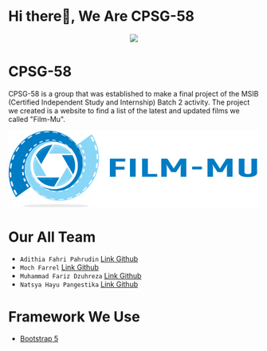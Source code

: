 # Hi there👋, We Are CPSG-58

<p align="center">
  <a href="https://media.giphy.com/">
    <img src="https://media.giphy.com/media/xUPGGDNsLvqsBOhuU0/giphy.gif"/>
  </a>
</p>

# CPSG-58
CPSG-58 is a group that was established to make a final project of the MSIB (Certified Independent Study and Internship) Batch 2 activity. The project we created is a website to find a list of the latest and updated films we called "Film-Mu".

<p align="center">
    <img src="https://raw.githubusercontent.com/mochfarrel06/Film-Mu/main/src/assets/Logo-FILM-MU-Kanan.png"/>
</p>



# Our All Team
- `Adithia Fahri Pahrudin` [Link Github](https://github.com/AditFahrP)
- `Moch Farrel` [Link Github](https://github.com/mochfarrel06)
- `Muhammad Fariz Dzuhreza` [Link Github](https://github.com/mfariz03)
- `Natsya Hayu Pangestika` [Link Github](https://github.com/NatasyaHayuPangestika)

# Framework We Use
- [Bootstrap 5](https://getbootstrap.com/)
